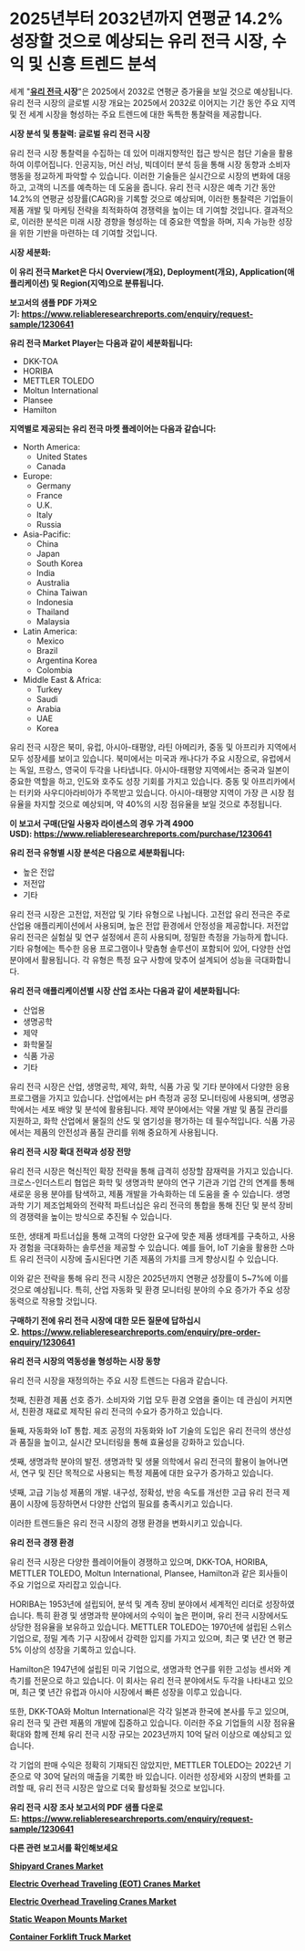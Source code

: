 <p><h1>2025년부터 2032년까지 연평균 14.2% 성장할 것으로 예상되는 유리 전극 시장, 수익 및 신흥 트렌드 분석</h1></p><p>세계 "<strong><a href="https://www.reliableresearchreports.com/glass-electrode-r1230641?utm_campaign=105&utm_medium=8&utm_source=Github&utm_content=ia&utm_term=16012025&utm_id=glass-electrode">유리 전극&nbsp;</a></strong><strong>시장</strong>"은 2025에서 2032로 연평균 증가율을 보일 것으로 예상됩니다. 유리 전극 시장의 글로벌 시장 개요는 2025에서 2032로 이어지는 기간 동안 주요 지역 및 전 세계 시장을 형성하는 주요 트렌드에 대한 독특한 통찰력을 제공합니다.</p>
<p><strong>시장 분석 및 통찰력: 글로벌 유리 전극 시장</strong></p>
<p><p>유리 전극 시장 통찰력을 수집하는 데 있어 미래지향적인 접근 방식은 첨단 기술을 활용하여 이루어집니다. 인공지능, 머신 러닝, 빅데이터 분석 등을 통해 시장 동향과 소비자 행동을 정교하게 파악할 수 있습니다. 이러한 기술들은 실시간으로 시장의 변화에 대응하고, 고객의 니즈를 예측하는 데 도움을 줍니다. 유리 전극 시장은 예측 기간 동안 14.2%의 연평균 성장률(CAGR)을 기록할 것으로 예상되며, 이러한 통찰력은 기업들이 제품 개발 및 마케팅 전략을 최적화하여 경쟁력을 높이는 데 기여할 것입니다. 결과적으로, 이러한 분석은 미래 시장 경향을 형성하는 데 중요한 역할을 하며, 지속 가능한 성장을 위한 기반을 마련하는 데 기여할 것입니다.</p><a href="%7CAUTHORITHY_DOMAIN_URL%7C?utm_campaign=105&utm_medium=8&utm_source=Github&utm_content=ia&utm_term=16012025&utm_id=glass-electrode"></a></p>
<p><strong>시장 세분화:</strong></p>
<p><strong>이 유리 전극 Market은 다시 Overview(개요), Deployment(개요), Application(애플리케이션) 및 Region(지역)으로 분류됩니다.</strong></p>
<p><strong>보고서의 샘플 PDF 가져오기:&nbsp;<a href="https://www.reliableresearchreports.com/enquiry/request-sample/1230641?utm_campaign=105&utm_medium=8&utm_source=Github&utm_content=ia&utm_term=16012025&utm_id=glass-electrode">https://www.reliableresearchreports.com/enquiry/request-sample/1230641</a></strong><strong></strong></p>
<p><strong>유리 전극 Market Player는 다음과 같이 세분화됩니다:</strong></p>
<p><ul><li>DKK-TOA</li><li>HORIBA</li><li>METTLER TOLEDO</li><li>Moltun International</li><li>Plansee</li><li>Hamilton</li></ul></p>
<p><strong>지역별로 제공되는 유리 전극 마켓 플레이어는 다음과 같습니다:</strong></p>
<p><ul>
    <li>
        North America:
        <ul>
            <li>United States</li>
            <li>Canada</li>
        </ul>
    </li>
    <li>
        Europe:
        <ul>
            <li>Germany</li>
            <li>France</li>
            <li>U.K.</li>
            <li>Italy</li>
            <li>Russia</li>
        </ul>
    </li>
    <li>
        Asia-Pacific:
        <ul>
            <li>China</li>
            <li>Japan</li>
            <li>South Korea</li>
            <li>India</li>
            <li>Australia</li>
            <li>China Taiwan</li>
            <li>Indonesia</li>
            <li>Thailand</li>
            <li>Malaysia</li>
        </ul>
    </li>
    <li>
        Latin America:
        <ul>
            <li>Mexico</li>
            <li>Brazil</li>
            <li>Argentina Korea</li>
            <li>Colombia</li>
        </ul>
    </li>
    <li>
        Middle East & Africa:
        <ul>
            <li>Turkey</li>
            <li>Saudi</li>
            <li>Arabia</li>
            <li>UAE</li>
            <li>Korea</li>
        </ul>
    </li>
    </ul></p>
<p><p>유리 전극 시장은 북미, 유럽, 아시아-태평양, 라틴 아메리카, 중동 및 아프리카 지역에서 모두 성장세를 보이고 있습니다. 북미에서는 미국과 캐나다가 주요 시장으로, 유럽에서는 독일, 프랑스, 영국이 두각을 나타냅니다. 아시아-태평양 지역에서는 중국과 일본이 중요한 역할을 하고, 인도와 호주도 성장 기회를 가지고 있습니다. 중동 및 아프리카에서는 터키와 사우디아라비아가 주목받고 있습니다. 아시아-태평양 지역이 가장 큰 시장 점유율을 차지할 것으로 예상되며, 약 40%의 시장 점유율을 보일 것으로 추정됩니다.</p></p>
<p><strong>이 보고서 구매(단일 사용자 라이센스의 경우 가격 4900 USD):&nbsp;<a href="https://www.reliableresearchreports.com/purchase/1230641?utm_campaign=105&utm_medium=8&utm_source=Github&utm_content=ia&utm_term=16012025&utm_id=glass-electrode">https://www.reliableresearchreports.com/purchase/1230641</a></strong></p>
<p><strong>유리 전극 유형별 시장 분석은 다음으로 세분화됩니다:</strong></p>
<p><ul><li>높은 전압</li><li>저전압</li><li>기타</li></ul></p>
<p><p>유리 전극 시장은 고전압, 저전압 및 기타 유형으로 나뉩니다. 고전압 유리 전극은 주로 산업용 애플리케이션에서 사용되며, 높은 전압 환경에서 안정성을 제공합니다. 저전압 유리 전극은 실험실 및 연구 설정에서 흔히 사용되며, 정밀한 측정을 가능하게 합니다. 기타 유형에는 특수한 응용 프로그램이나 맞춤형 솔루션이 포함되어 있어, 다양한 산업 분야에서 활용됩니다. 각 유형은 특정 요구 사항에 맞추어 설계되어 성능을 극대화합니다.</p></p>
<p><strong>유리 전극 애플리케이션별 시장 산업 조사는 다음과 같이 세분화됩니다:</strong></p>
<p><ul><li>산업용</li><li>생명공학</li><li>제약</li><li>화학물질</li><li>식품 가공</li><li>기타</li></ul></p>
<p><p>유리 전극 시장은 산업, 생명공학, 제약, 화학, 식품 가공 및 기타 분야에서 다양한 응용 프로그램을 가지고 있습니다. 산업에서는 pH 측정과 공정 모니터링에 사용되며, 생명공학에서는 세포 배양 및 분석에 활용됩니다. 제약 분야에서는 약물 개발 및 품질 관리를 지원하고, 화학 산업에서 물질의 산도 및 염기성을 평가하는 데 필수적입니다. 식품 가공에서는 제품의 안전성과 품질 관리를 위해 중요하게 사용됩니다.</p></p>
<p><strong>유리 전극 시장 확대 전략과 성장 전망</strong></p>
<p><p>유리 전극 시장은 혁신적인 확장 전략을 통해 급격히 성장할 잠재력을 가지고 있습니다. 크로스-인더스트리 협업은 화학 및 생명과학 분야의 연구 기관과 기업 간의 연계를 통해 새로운 응용 분야를 탐색하고, 제품 개발을 가속화하는 데 도움을 줄 수 있습니다. 생명과학 기기 제조업체와의 전략적 파트너십은 유리 전극의 통합을 통해 진단 및 분석 장비의 경쟁력을 높이는 방식으로 추진될 수 있습니다. </p><p>또한, 생태계 파트너십을 통해 고객의 다양한 요구에 맞춘 제품 생태계를 구축하고, 사용자 경험을 극대화하는 솔루션을 제공할 수 있습니다. 예를 들어, IoT 기술을 활용한 스마트 유리 전극이 시장에 출시된다면 기존 제품의 가치를 크게 향상시킬 수 있습니다. </p><p>이와 같은 전략을 통해 유리 전극 시장은 2025년까지 연평균 성장률이 5~7%에 이를 것으로 예상됩니다. 특히, 산업 자동화 및 환경 모니터링 분야의 수요 증가가 주요 성장 동력으로 작용할 것입니다.</p></p>
<p><strong>구매하기 전에 유리 전극 시장에 대한 모든 질문에 답하십시오.&nbsp;<a href="https://www.reliableresearchreports.com/enquiry/pre-order-enquiry/1230641?utm_campaign=105&utm_medium=8&utm_source=Github&utm_content=ia&utm_term=16012025&utm_id=glass-electrode">https://www.reliableresearchreports.com/enquiry/pre-order-enquiry/1230641</a></strong><strong></strong></p>
<p><strong>유리 전극 시장의 역동성을 형성하는 시장 동향</strong></p>
<p><p>유리 전극 시장을 재정의하는 주요 시장 트렌드는 다음과 같습니다.</p><p>첫째, 친환경 제품 선호 증가. 소비자와 기업 모두 환경 오염을 줄이는 데 관심이 커지면서, 친환경 재료로 제작된 유리 전극의 수요가 증가하고 있습니다.</p><p>둘째, 자동화와 IoT 통합. 제조 공정의 자동화와 IoT 기술의 도입은 유리 전극의 생산성과 품질을 높이고, 실시간 모니터링을 통해 효율성을 강화하고 있습니다.</p><p>셋째, 생명과학 분야의 발전. 생명과학 및 생물 의학에서 유리 전극의 활용이 늘어나면서, 연구 및 진단 목적으로 사용되는 특정 제품에 대한 요구가 증가하고 있습니다.</p><p>넷째, 고급 기능성 제품의 개발. 내구성, 정확성, 반응 속도를 개선한 고급 유리 전극 제품이 시장에 등장하면서 다양한 산업의 필요를 충족시키고 있습니다.</p><p>이러한 트렌드들은 유리 전극 시장의 경쟁 환경을 변화시키고 있습니다.</p></p>
<p><strong>유리 전극 경쟁 환경</strong></p>
<p><p>유리 전극 시장은 다양한 플레이어들이 경쟁하고 있으며, DKK-TOA, HORIBA, METTLER TOLEDO, Moltun International, Plansee, Hamilton과 같은 회사들이 주요 기업으로 자리잡고 있습니다. </p><p>HORIBA는 1953년에 설립되어, 분석 및 계측 장비 분야에서 세계적인 리더로 성장하였습니다. 특히 환경 및 생명과학 분야에서의 수익이 높은 편이며, 유리 전극 시장에서도 상당한 점유율을 보유하고 있습니다. METTLER TOLEDO는 1970년에 설립된 스위스 기업으로, 정밀 계측 기구 시장에서 강력한 입지를 가지고 있으며, 최근 몇 년간 연 평균 5% 이상의 성장을 기록하고 있습니다.</p><p>Hamilton은 1947년에 설립된 미국 기업으로, 생명과학 연구를 위한 고성능 센서와 계측기를 전문으로 하고 있습니다. 이 회사는 유리 전극 분야에서도 두각을 나타내고 있으며, 최근 몇 년간 유럽과 아시아 시장에서 빠른 성장을 이루고 있습니다.</p><p>또한, DKK-TOA와 Moltun International은 각각 일본과 한국에 본사를 두고 있으며, 유리 전극 및 관련 제품의 개발에 집중하고 있습니다. 이러한 주요 기업들의 시장 점유율 확대와 함께 전체 유리 전극 시장 규모는 2023년까지 10억 달러 이상으로 예상되고 있습니다. </p><p>각 기업의 판매 수익은 정확히 기재되진 않았지만, METTLER TOLEDO는 2022년 기준으로 약 30억 달러의 매출을 기록한 바 있습니다. 이러한 성장세와 시장의 변화를 고려할 때, 유리 전극 시장은 앞으로 더욱 활성화될 것으로 보입니다.</p></p>
<p><strong>유리 전극 시장 조사 보고서의 PDF 샘플 다운로드:&nbsp;<a href="https://www.reliableresearchreports.com/enquiry/request-sample/1230641?utm_campaign=105&utm_medium=8&utm_source=Github&utm_content=ia&utm_term=16012025&utm_id=glass-electrode">https://www.reliableresearchreports.com/enquiry/request-sample/1230641</a></strong></p>
<p><strong></strong></p>
<p><strong></strong></p>
<p><strong></strong></p>
<p><strong></strong></p>
<p><strong>다른 관련 보고서를 확인해보세요</strong></p>
<p><strong><p><a href="https://github.com/luckyshygirl/Market-Research-Report-List-7/blob/main/shipyard-cranes-market.md?utm_campaign=105&utm_medium=8&utm_source=Github&utm_content=ia&utm_term=16012025&utm_id=glass-electrode">Shipyard Cranes Market</a></p><p><a href="https://github.com/arionmp/Market-Research-Report-List-5/blob/main/electric-overhead-traveling-eot-cranes-market.md?utm_campaign=105&utm_medium=8&utm_source=Github&utm_content=ia&utm_term=16012025&utm_id=glass-electrode">Electric Overhead Traveling (EOT) Cranes Market</a></p><p><a href="https://github.com/dmitriyvo6rog/Market-Research-Report-List-1/blob/main/electric-overhead-traveling-cranes-market.md?utm_campaign=105&utm_medium=8&utm_source=Github&utm_content=ia&utm_term=16012025&utm_id=glass-electrode">Electric Overhead Traveling Cranes Market</a></p><p><a href="https://github.com/risingtrista99259/Market-Research-Report-List-1/blob/main/static-weapon-mounts-market.md?utm_campaign=105&utm_medium=8&utm_source=Github&utm_content=ia&utm_term=16012025&utm_id=glass-electrode">Static Weapon Mounts Market</a></p><p><a href="https://github.com/petbigbeepjn/Market-Research-Report-List-1/blob/main/container-forklift-truck-market.md?utm_campaign=105&utm_medium=8&utm_source=Github&utm_content=ia&utm_term=16012025&utm_id=glass-electrode">Container Forklift Truck Market</a></p></strong></p>